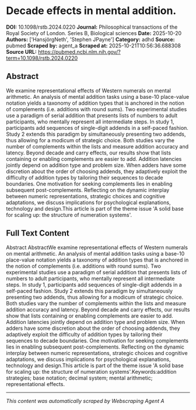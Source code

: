 # Decade effects in mental addition.

**DOI:** 10.1098/rstb.2024.0220
**Journal:** Philosophical transactions of the Royal Society of London. Series B, Biological sciences
**Date:** 2025-10-20
**Authors:** ['HansjörgNeth', 'Stephen JPayne']
**Category:** adhd
**Source:** pubmed
**Scraped by:** agent_a
**Scraped at:** 2025-10-21T10:56:36.688308
**Source URL:** https://pubmed.ncbi.nlm.nih.gov/?term=10.1098/rstb.2024.0220

## Abstract

We examine representational effects of Western numerals on mental arithmetic. An analysis of mental addition tasks using a base-10 place-value notation yields a taxonomy of addition types that is anchored in the notion of complements (i.e. additions with round sums). Two experimental studies use a paradigm of serial addition that presents lists of numbers to adult participants, who mentally represent all intermediate steps. In study 1, participants add sequences of single-digit addends in a self-paced fashion. Study 2 extends this paradigm by simultaneously presenting two addends, thus allowing for a modicum of strategic choice. Both studies vary the number of complements within the lists and measure addition accuracy and latency. Beyond decade and carry effects, our results show that lists containing or enabling complements are easier to add. Addition latencies jointly depend on addition type and problem size. When adders have some discretion about the order of choosing addends, they adaptively exploit the difficulty of addition types by tailoring their sequences to decade boundaries. One motivation for seeking complements lies in enabling subsequent post-complements. Reflecting on the dynamic interplay between numeric representations, strategic choices and cognitive adaptations, we discuss implications for psychological explanations, technology and design.This article is part of the theme issue 'A solid base for scaling up: the structure of numeration systems'.

## Full Text Content

Abstract AbstractWe examine representational effects of Western numerals on mental arithmetic. An analysis of mental addition tasks using a base-10 place-value notation yields a taxonomy of addition types that is anchored in the notion of complements (i.e. additions with round sums). Two experimental studies use a paradigm of serial addition that presents lists of numbers to adult participants, who mentally represent all intermediate steps. In study 1, participants add sequences of single-digit addends in a self-paced fashion. Study 2 extends this paradigm by simultaneously presenting two addends, thus allowing for a modicum of strategic choice. Both studies vary the number of complements within the lists and measure addition accuracy and latency. Beyond decade and carry effects, our results show that lists containing or enabling complements are easier to add. Addition latencies jointly depend on addition type and problem size. When adders have some discretion about the order of choosing addends, they adaptively exploit the difficulty of addition types by tailoring their sequences to decade boundaries. One motivation for seeking complements lies in enabling subsequent post-complements. Reflecting on the dynamic interplay between numeric representations, strategic choices and cognitive adaptations, we discuss implications for psychological explanations, technology and design.This article is part of the theme issue 'A solid base for scaling up: the structure of numeration systems'.Keywords:addition strategies; base notation; decimal system; mental arithmetic; representational effects.

---
*This content was automatically scraped by Webscraping Agent A*
